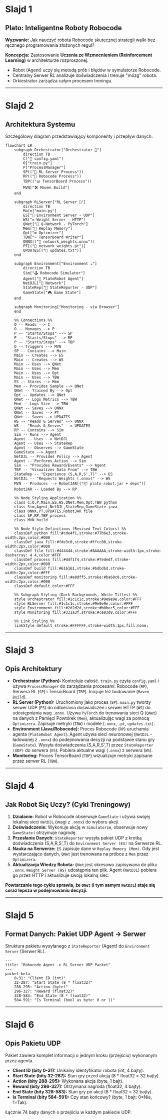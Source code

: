 # Slajd 1

## Plato: Inteligentne Roboty Robocode

**Wyzwanie:** Jak nauczyć robota Robocode skutecznej strategii walki bez ręcznego programowania złożonych reguł?

**Koncepcja:** Zastosowanie **Uczenia ze Wzmocnieniem (Reinforcement Learning)** w architekturze rozproszonej.

* Robot (Agent) uczy się metodą prób i błędów w symulatorze Robocode.
* Centralny Serwer RL analizuje doświadczenia i trenuje "mózg" robota.
* Orkiestrator zarządza całym procesem treningu.

---

# Slajd 2

## Architektura Systemu

Szczegółowy diagram przedstawiający komponenty i przepływ danych.

```mermaid
flowchart LR
    subgraph Orchestrator["Orchestrator 🐍"]
        direction TB
        C["📄 config.yaml"]
        O["train.py"]
        P["ProcessManager"]
        SP(("🧠 RL Server Process"))
        RP(("🤖 Robocode Process"))
        TBP(("📊 TensorBoard Process"))
        MVN["🛠️ Maven Build"]
    end

    subgraph RLServer["RL Server 🐍"]
        direction TB
        Main["main.py"]
        ES["📨 Environment Server - UDP"]
        WS["⚖️ Weight Server - HTTP"]
        QNet["🧠 Q-Network - PyTorch"]
        Mem["💾 Replay Memory"]
        Opt["⚙️ Optimizer"]
        TBW["✍️ TensorBoard Writer"]
        ONNX[("📄 network_weights.onnx")]
        PT[("💾 network_weights.pt")]
        UPDATES[("📄 updates.txt")]
    end

    subgraph Environment["Environment ☕"]
        direction TB
        Sim["🕹️ Robocode Simulator"]
        Agent["🤖 PlatoRobot Agent"]
        NetDJL["🧠 Network"]
        StateRep["📡 StateReporter - UDP"]
        GameState["🎮 Game State"]
    end

    subgraph Monitoring["Monitoring - via Browser"]
    end

    %% Connections %%
    O -- Reads --> C
    O -- Manages --> P
    P -- "Starts/Stops" --> SP
    P -- "Starts/Stops" --> RP
    P -- "Starts/Stops" --> TBP
    O -- Triggers --> MVN
    SP -- Contains --> Main
    Main -- Creates --> ES
    Main -- Creates --> WS
    Main -- Uses --> QNet
    Main -- Uses --> Mem
    Main -- Uses --> Opt
    Main -- Uses --> TBW
    ES -- Stores --> Mem
    Mem -- Provides Sample --> QNet
    QNet -- Trained By --> Opt
    Opt -- Updates --> QNet
    QNet -- Logs Metrics --> TBW
    Mem -- Logs Size --> TBW
    QNet -- Saves --> ONNX
    QNet -- Saves --> PT
    QNet -- Saves --> UPDATES
    WS -- "Reads & Serves" --> ONNX
    WS -- "Reads & Serves" --> UPDATES
    RP -- Contains --> Sim
    Sim -- Runs --> Agent
    Agent -- Uses --> NetDJL
    Agent -- Uses --> StateRep
    Agent -- Observes --> GameState
    GameState --> Agent
    NetDJL -- Provides Policy --> Agent
    Agent -- Performs Action --> Sim
    Sim -- "Provides Reward/Events" --> Agent
    TBP -- "Visualizes Data From" --> TBW
    StateRep -- "Experience (S,A,R,S',T)" --> ES
    NetDJL -- "Requests Weights (.onnx)" --> WS
    MVN -- Produces --> RobotJAR[("📦 plato-robot.jar + deps")]
    RobotJAR -- Loaded By --> RP

    %% Node Styling Application %%
    class C,O,P,Main,ES,WS,QNet,Mem,Opt,TBW python
    class Sim,Agent,NetDJL,StateRep,GameState java
    class ONNX,PT,UPDATES,RobotJAR file
    class SP,RP,TBP process
    class MVN build

    %% Node Style Definitions (Revised Text Colors) %%
    classDef python fill:#cde4f1,stroke:#77b6e3,stroke-width:2px,color:#000
    classDef java fill:#fde3c0,stroke:#ffcc80,stroke-width:2px,color:#000  
    classDef file fill:#444444,stroke:#AAAAAA,stroke-width:1px,stroke-dasharray: 4 4,color:#FFF  
    classDef process fill:#d4f1f4,stroke:#7ededf,stroke-width:2px,color:#000
    classDef build fill:#616161,stroke:#bdbdbd,stroke-width:2px,color:#FFF  
    classDef monitoring fill:#e8dff5,stroke:#ba68c8,stroke-width:2px,color:#000
    classDef default color:#FFF

    %% Subgraph Styling (Dark Backgrounds, White Titles) %%
    style Orchestrator fill:#1c1c1c,stroke:#9e9e9e,color:#FFF
    style RLServer fill:#1c1c1c,stroke:#9e9e9e,color:#FFF
    style Environment fill:#2d2d2d,stroke:#b0bec5,color:#FFF
    style Monitoring fill:#331a3f,stroke:#ce93d8,color:#FFF

    %% Link Styling %%
    linkStyle default stroke:#FFFFFF,stroke-width:1px,fill:none;

```

---

# Slajd 3

## Opis Architektury

* **Orchestrator (Python):** Kontroluje całość. `train.py` czyta `config.yaml` i używa `ProcessManager` do zarządzania procesami: Robocode (`RP`), Serwera RL (`SP`) i TensorBoard (`TBP`). Inicjuje też budowanie (`Maven Build`).
* **RL Server (Python):** Uruchomiony jako proces (`SP`). `main.py` tworzy serwer UDP (`ES`) do odbierania doświadczeń i serwer HTTP (`WS`) do udostępniania wag `.onnx`. Używa `PyTorch` do trenowania sieci Q (`QNet`) na danych z Pamięci Powtórek (`Mem`), aktualizując wagi za pomocą `Optimizera`. Zapisuje metryki (`TBW`) i modele (`.onnx`, `.pt`, `updates.txt`).
* **Environment (Java/Robocode):** Proces Robocode (`RP`) uruchamia agenta (`PlatoRobot Agent`). Agent używa sieci neuronowej (`NetDJL` - ładowanej z `.onnx`) do podejmowania decyzji na podstawie stanu gry (`GameState`). Wysyła doświadczenia (S,A,R,S',T) przez `StateReporter (UDP)` do serwera (`ES`). Pobiera aktualne wagi (`.onnx`) z serwera (`WS`).
* **Monitoring:** Proces TensorBoard (`TBP`) wizualizuje metryki zapisane przez serwer RL (`TBW`).

---

# Slajd 4

## Jak Robot Się Uczy? (Cykl Treningowy)

1. **Działanie:** Robot w Robocode obserwuje `GameState` i używa swojej lokalnej sieci `NetDJL` (wagi z `.onnx`) do wyboru akcji.
2. **Doświadczenie:** Wykonuje akcję w `Simulatorze`, obserwuje nowy `GameState` i otrzymuje nagrodę.
3. **Przesłanie Danych:** `StateReporter` wysyła pakiet UDP z krotką doświadczenia (S,A,R,S',T) do `Environment Server (ES)` na Serwerze RL.
4. **Nauka na Serwerze:** `ES` zapisuje dane w `Replay Memory (Mem)`. Gdy jest wystarczająco danych, `QNet` jest trenowana na próbce z `Mem` przez `Optimizera`.
5. **Aktualizacja Wiedzy Robota:** `QNet` jest okresowo zapisywana do pliku `.onnx`. `Weight Server (WS)` udostępnia ten plik. Agent (`NetDJL`) pobiera go przez HTTP i aktualizuje swoją lokalną sieć.

**Powtarzanie tego cyklu sprawia, że `QNet` (i tym samym `NetDJL`) staje się coraz lepsza w podejmowaniu decyzji.**

---

# Slajd 5

## Format Danych: Pakiet UDP Agent -> Serwer

Struktura pakietu wysyłanego z `StateReporter` (Agent) do `Environment Server` (Serwer RL).

```mermaid
---
title: "Robocode Agent -> RL Server UDP Packet"
---
packet-beta
    0-31: "Client ID (int)"
    32-287: "Start State (8 * float32)"
    288-295: "Action (byte)"
    296-327: "Reward (float32)"
    328-583: "End State (8 * float32)"
    584-591: "Is Terminal (bool as byte: 0 or 1)"
```

---

# Slajd 6

## Opis Pakietu UDP

Pakiet zawiera komplet informacji o jednym kroku (przejściu) wykonanym przez agenta.

* **Client ID (bity 0-31):** Unikalny identyfikator robota (int, 4 bajty).
* **Start State (bity 32-287):** Stan gry przed akcją (8 * float32 = 32 bajty).
* **Action (bity 288-295):** Wykonana akcja (byte, 1 bajt).
* **Reward (bity 296-327):** Otrzymana nagroda (float32, 4 bajty).
* **End State (bity 328-583):** Stan gry po akcji (8 * float32 = 32 bajty).
* **Is Terminal (bity 584-591):** Czy stan końcowy? (byte, 1 bajt: 0=Nie, 1=Tak).

Łącznie 74 bajty danych o przejściu w każdym pakiecie UDP.
